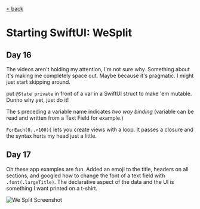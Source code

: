 [< back](../README.md)
# Starting SwiftUI: WeSplit

## Day 16

The videos aren't holding my attention, I'm not sure why. Something about it's making me completely space out. Maybe because it's pragmatic. I might just start skipping around.

put `@State private` in front of a var in a SwiftUI struct to make 'em mutable. Dunno why yet, just do it!

The `$` preceding a variable name indicates *two way binding* (variable can be read and written from a Text Field for example.)

`ForEach(0..<100){` lets you create views with a loop. It passes a closure and the syntax hurts my head just a little.

## Day 17

Oh these app examples are fun. Added an emoji to the title, headers on all sections, and googled how to change the font of a text field with `.font(.largeTitle)`. The declarative aspect of the data and the UI is something I want printed on a t-shirt.

![We Split Screenshot](wesplit.jpg)